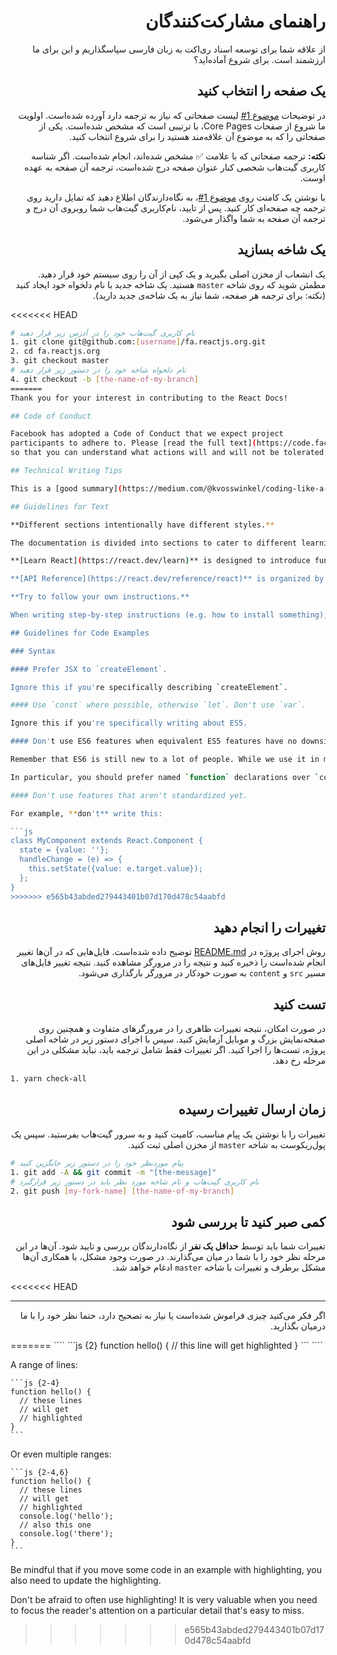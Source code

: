 <h1 dir="rtl">راهنمای مشارکت‌کنندگان</h1>
<p dir="rtl">
از علاقه شما برای توسعه اسناد ری‌اکت به زبان فارسی سپاسگذاریم و این برای ما ارزشمند است. برای شروع آماده‌اید؟
</p>
<h2 dir="rtl">
یک صفحه را انتخاب کنید
</h2>
<p dir="rtl">
در توضیحات <a href="https://github.com/reactjs/fa.reactjs.org/issues/1">موضوع 1#</a> لیست صفحاتی که نیاز به ترجمه دارد آورده‌ شده‌است. اولویت ما شروع از صفحات Core Pages، با ترتیبی است که مشخص شده‌است. یکی از صفحاتی را که به موضوع آن علاقه‌مند هستید را برای شروع انتخاب کنید.
</p>
<p dir="rtl">
<b>نکته:</b>&nbsp;ترجمه صفحاتی که با علامت ✅ مشخص شده‌اند، انجام شده‌‌است.
اگر شناسه کاربری گیت‌هاب شخصی کنار عنوان صفحه درج شده‌است، ترجمه آن صفحه به عهده اوست.
</p>
<p dir="rtl">
با نوشتن یک کامنت روی <a href="https://github.com/reactjs/fa.reactjs.org/issues/1">موضوع 1#</a>، به نگاه‌دارندگان اطلاع دهید که تمایل دارید روی ترجمه چه صفحه‌ای کار کنید. پس از تایید، نام‌کاربری گیت‌هاب شما روبروی آن درج و ترجمه آن صفحه به شما واگذار می‌شود.
</p>
<h2 dir="rtl">
یک شاخه بسازید
</h2>
<p dir="rtl">
یک انشعاب از مخزن اصلی بگیرید و یک کپی از آن را روی سیستم خود قرار دهید. مطمئن شوید که روی شاخه <code>master</code> هستید. یک شاخه جدید با نام دلخواه خود ایجاد کنید (نکته: برای ترجمه هر صفحه، شما نیاز به یک شاخه‌ی جدید دارید).
</p>

<<<<<<< HEAD
```bash
# نام کاربری گیت‌هاب خود را در آدرس زیر قرار دهید
1. git clone git@github.com:[username]/fa.reactjs.org.git
2. cd fa.reactjs.org
3. git checkout master
# نام دلخواه شاخه خود را در دستور زیر قرار دهید
4. git checkout -b [the-name-of-my-branch]
=======
Thank you for your interest in contributing to the React Docs!

## Code of Conduct

Facebook has adopted a Code of Conduct that we expect project
participants to adhere to. Please [read the full text](https://code.facebook.com/codeofconduct)
so that you can understand what actions will and will not be tolerated.

## Technical Writing Tips

This is a [good summary](https://medium.com/@kvosswinkel/coding-like-a-journalist-ee52360a16bc) for things to keep in mind when writing technical docs.

## Guidelines for Text

**Different sections intentionally have different styles.**

The documentation is divided into sections to cater to different learning styles and use cases. When editing an article, try to match the surrounding text in tone and style. When creating a new article, try to match the tone of the other articles in the same section. Learn about the motivation behind each section below.

**[Learn React](https://react.dev/learn)** is designed to introduce fundamental concepts in a step-by-step way. Each individual article in Learn React builds on the knowledge from the previous ones, so make sure not to add any "cyclical dependencies" between them. It is important that the reader can start with the first article and work their way to the last Learn React article without ever having to "look ahead" for a definition. This explains some ordering choices (e.g. that state is explained before events, or that "thinking in React" doesn't use refs). Learn React also serves as a reference manual for React concepts, so it is important to be very strict about their definitions and relationships between them.

**[API Reference](https://react.dev/reference/react)** is organized by APIs rather than concepts. It is intended to be exhaustive. Any corner cases or recommendations that were skipped for brevity in Learn React should be mentioned in the reference documentation for the corresponding APIs.

**Try to follow your own instructions.**

When writing step-by-step instructions (e.g. how to install something), try to forget everything you know about the topic, and actually follow the instructions you wrote, a single step at time. Often you will discover that there is implicit knowledge that you forgot to mention, or that there are missing or out-of-order steps in the instructions. Bonus points for getting *somebody else* to follow the steps and watching what they struggle with. Often it would be something very simple that you have not anticipated.

## Guidelines for Code Examples

### Syntax

#### Prefer JSX to `createElement`.

Ignore this if you're specifically describing `createElement`.

#### Use `const` where possible, otherwise `let`. Don't use `var`.

Ignore this if you're specifically writing about ES5.

#### Don't use ES6 features when equivalent ES5 features have no downsides.

Remember that ES6 is still new to a lot of people. While we use it in many places (`const` / `let`, classes, arrow functions), if the equivalent ES5 code is just as straightforward and readable, consider using it.

In particular, you should prefer named `function` declarations over `const myFunction = () => ...` arrows for top-level functions. However, you *should* use arrow functions where they provide a tangible improvement (such as preserving `this` context inside a component). Consider both sides of the tradeoff when deciding whether to use a new feature.

#### Don't use features that aren't standardized yet.

For example, **don't** write this:

```js
class MyComponent extends React.Component {
  state = {value: ''};
  handleChange = (e) => {
    this.setState({value: e.target.value});
  };
}
>>>>>>> e565b43abded279443401b07d170d478c54aabfd
```

<h2 dir="rtl">
تغییرات را انجام دهید
</h2>

<p dir="rtl">
روش اجرای پروژه در <a href="https://github.com/reactjs/fa.reactjs.org#%D9%86%D8%B5%D8%A8">README.md</a> توضیح داده شده‌است. فایل‌هایی که در آن‌ها تغییر انجام شده‌است را ذخیره کنید و نتیجه را در مرورگر مشاهده کنید. نتیجه تغییر فایل‌های مسیر <code>src</code> و <code>content</code> به صورت خودکار در مرورگر بارگذاری می‌شود.
</p>

<h2 dir="rtl">
تست کنید
</h2>

<p dir="rtl">
در صورت امکان، نتیجه تغییرات ظاهری را در مرورگر‌های متفاوت و همچنین روی صفحه‌نمایش بزرگ و موبایل آزمایش کنید. سپس با اجرای دستور زیر در شاخه اصلی پروژه، تست‌ها را اجرا کنید. اگر تغییرات فقط شامل ترجمه باید، نباید مشکلی در این مرحله رخ دهد.
</p>

```bash
1. yarn check-all
```

<h2 dir="rtl">
زمان ارسال تغییرات رسیده
</h2>

<p dir="rtl">
تغییرات را با نوشتن یک پیام مناسب، کامیت کنید و به سرور گیت‌هاب بفرستید. سپس یک پول‌ریکوست به شاخه <code>master</code> از مخزن اصلی ثبت کنید.
</p>

```bash
# پیام موردنظر خود را در دستور زیر جایگزین کنید
1. git add -A && git commit -m "[the-message]"
# نام کاربری گیت‌هاب و نام شاخه مورد نظر باید در دستور زیر قرارگیرد
2. git push [my-fork-name] [the-name-of-my-branch]
```

<h2 dir="rtl">
کمی صبر کنید تا بررسی شود
</h2>

<p dir="rtl">
تغییرات شما باید توسط <b>حداقل یک نفر</b> از نگاه‌دارندگان بررسی و تایید شود. آن‌ها در این مرحله نظر خود را با شما در میان می‌گذارند. در صورت وجود مشکل، با همکاری آن‌ها مشکل برطرف و تغییرات با شاخه <code>master</code> ادغام خواهد شد.
</p>

<<<<<<< HEAD
<hr />

<p dir="rtl">
اگر فکر می‌کنید چیزی فراموش شده‌است یا نیاز به تصحیح دارد، حتما نظر خود را با ما درمیان بگذارید.
</p>
=======
````
```js {2}
function hello() {
  // this line will get highlighted
}
```
````

A range of lines:

````
```js {2-4}
function hello() {
  // these lines
  // will get
  // highlighted
}
```
````

Or even multiple ranges:

````
```js {2-4,6}
function hello() {
  // these lines
  // will get
  // highlighted
  console.log('hello');
  // also this one
  console.log('there');
}
```
````

Be mindful that if you move some code in an example with highlighting, you also need to update the highlighting.

Don't be afraid to often use highlighting! It is very valuable when you need to focus the reader's attention on a particular detail that's easy to miss.
>>>>>>> e565b43abded279443401b07d170d478c54aabfd
